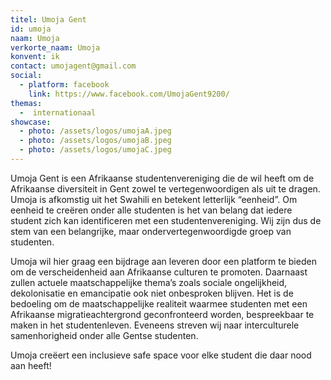 ```yaml
---
titel: Umoja Gent
id: umoja
naam: Umoja
verkorte_naam: Umoja
konvent: ik
contact: umojagent@gmail.com
social:
  - platform: facebook
    link: https://www.facebook.com/UmojaGent9200/
themas:
  -  internationaal
showcase:
  - photo: /assets/logos/umojaA.jpeg
  - photo: /assets/logos/umojaB.jpeg
  - photo: /assets/logos/umojaC.jpeg 
---
```


Umoja Gent is een Afrikaanse studentenvereniging die de wil heeft om de Afrikaanse diversiteit in Gent zowel te vertegenwoordigen als uit te dragen. Umoja is afkomstig uit het Swahili en betekent letterlijk “eenheid”. Om eenheid te creëren onder alle studenten is het van belang dat iedere student zich kan identificeren met een studentenvereniging. Wij zijn dus de stem van een belangrijke, maar ondervertegenwoordigde groep van studenten.

Umoja wil hier graag een bijdrage aan leveren door een platform te bieden om de verscheidenheid aan Afrikaanse culturen te promoten. Daarnaast zullen actuele maatschappelijke thema’s zoals sociale ongelijkheid, dekolonisatie en emancipatie ook niet onbesproken blijven. Het is de bedoeling om de maatschappelijke realiteit waarmee studenten met een Afrikaanse migratieachtergrond  geconfronteerd worden, bespreekbaar te maken in het studentenleven. Eveneens streven wij naar interculturele samenhorigheid onder alle Gentse studenten.

Umoja creëert een inclusieve safe space voor elke student die daar nood aan heeft!

